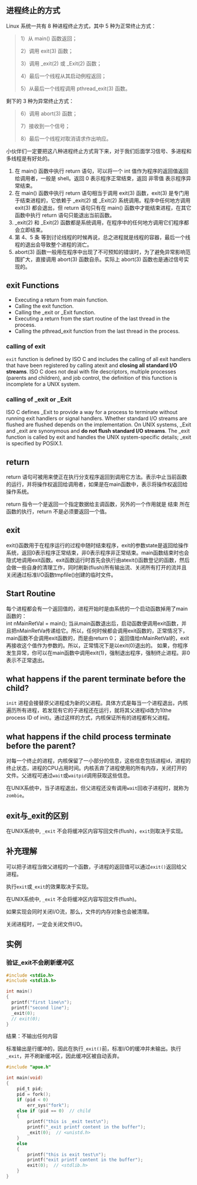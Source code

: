 

## 进程终止的方式

Linux 系统一共有 8 种进程终止方式，其中 5 种为正常终止方式：

> 1）从 main() 函数返回；
>
> 2）调用 exit(3) 函数；
>
> 3）调用 _exit(2) 或 _Exit(2) 函数；
>
> 4）最后一个线程从其启动例程返回；
>
> 5）从最后一个线程调用 pthread_exit(3) 函数。

剩下的 3 种为异常终止方式：

> 6）调用 abort(3) 函数；
>
> 7）接收到一个信号；
>
> 8）最后一个线程对取消请求作出响应。

小伙伴们一定要把这八种进程终止方式背下来，对于我们后面学习信号、多进程和多线程是有好处的。



1. 在 main() 函数中执行 return 语句，可以将一个 int 值作为程序的返回值返回给调用者，一般是 shell。返回 0 表示程序正常结束，返回 非零值 表示程序异常结束。
2. 在 main() 函数中执行 return 语句相当于调用 exit(3) 函数，exit(3) 是专门用于结束进程的，它依赖于 _exit(2) 或 _Exit(2) 系统调用。程序中任何地方调用 exit(3) 都会退出，但 return 语句只有在 main() 函数中才能结束进程，在其它函数中执行 return 语句只能退出当前函数。
3. _exit(2) 和 _Exit(2) 函数都是系统调用，在程序中的任何地方调用它们程序都会立即结束。
4. 第 4、5 条 等到讨论线程的时候再说，总之进程就是线程的容器，最后一个线程的退出会导致整个进程的消亡。
5. abort(3) 函数一般用在程序中出现了不可预知的错误时，为了避免异常影响范围扩大，直接调用 abort(3) 函数自杀。实际上 abort(3) 函数也是通过信号实现的。



## exit Functions

* Executing a return from main function.
* Calling the exit function.
* Calling the _exit or _Exit function.
* Executing a return from the start routine of the last thread in the process.
* Calling the pthread_exit function from the last thread in the process.



### calling of exit

`exit` function is defined by ISO C and includes the calling of all exit handlers that have been registered by calling atexit and **closing all standard I/O streams**. ISO C does not deal with file descriptors, multiple processes (parents and children), and job control, the definition of this function is incomplete for a UNIX system.

### calling of _exit or _Exit

ISO C defines _Exit to provide a way for a process to terminate without running exit handlers or signal handlers. Whether standard I/O streams are flushed are flushed depends on the implementation. On UNIX systems,  _Exit and _exit are synonymous and **do not flush standard I/O streams**. The _exit function is called by exit and handles the UNIX system-specific details; _exit is specified by POSIX.1.



## return

return 语句可被用来使正在执行分支程序返回到调用它方法。表示中止当前函数的运行，并将操作权返回给调用者，如果是在main函数中，表示将操作权返回给操作系统。   

return 指令一个是返回一个指定数据给主调函数，另外的一个作用就是 结束 所在函数的执行，return 不是必须要返回一个值。



## exit

exit()函数用于在程序运行的过程中随时结束程序，exit的参数state是返回给操作系统，返回0表示程序正常结束，非0表示程序非正常结束。main函数结束时也会隐式地调用exit函数。exit函数运行时首先会执行由atexit()函数登记的函数，然后会做一些自身的清理工作，同时刷新(flush)所有输出流、关闭所有打开的流并且关闭通过标准I/O函数tmpfile()创建的临时文件。



## Start Routine

每个进程都会有一个返回值的，进程开始时是由系统的一个启动函数掉用了main函数的：   
int nMainRetVal = main(); 
当从main函数退出后，启动函数便调用exit函数，并且把nMainRetVa传递给它。所以，任何时候都会调用exit函数的，正常情况下，main函数不会调用exit函数的，而是由return 0； 返回值给nMainRetVal的，exit再接收这个值作为参数的。所以，正常情况下是以exit(0)退出的。
如果，你程序发生异常，你可以在main函数中调用exit(1)，强制退出程序，强制终止进程。非0表示不正常退出。



## what happens if the parent terminate before the child?

`init` 进程会接替原父进程成为新的父进程。具体方式是每当一个进程退出，内核遍历所有进程，若发现有它的子进程还在运行，就将其父进程id改为1(the process ID of init)。通过这样的方式，内核保证所有的进程都有父进程。



## what happens if the child process terminate before the parent?

对每一个终止的进程，内核保留了一小部分的信息，这些信息包括进程id，进程的终止状态，进程的CPU占用时间。内核丢弃了进程使用的所有内存，关闭打开的文件。父进程可通过`wait`或`waitpid`调用获取这些信息。

在UNIX系统中，当子进程退出，但父进程还没有调用`wait`回收子进程时，就称为`zombie`。





## exit与_exit的区别

在UNIX系统中,   `_exit`  不会将缓冲区内容写回文件(flush)，`exit`则取决于实现。



## 补充理解

可以把子进程当做父进程的一个函数，子进程的返回值可以通过`exit()`返回给父进程。

执行`exit`或`_exit`的效果取决于实现。

在UNIX系统中,   `_exit`  不会将缓冲区内容写回文件(flush)。

如果实现会同时关闭I/O流，那么，文件的内存对象也会被清理。

关闭进程时，一定会关闭文件I/O。

## 实例

### 验证_exit不会刷新缓冲区

```c
#include <stdio.h>
#include <stdlib.h>

int main()
{
  printf("first line\n");
  printf("second line");
  _exit(0);
  // exit(0);
}
```

结果：不输出任何内容

标准输出是行缓冲的，因此在执行`_exit()`前，标准I/O的缓冲并未输出。执行`_exit`，并不刷新缓冲区，因此缓冲区被自动丢弃。





```c
#include "apue.h"

int main(void)
{
    pid_t pid;
    pid = fork();
    if (pid < 0)
        err_sys("fork");
    else if (pid == 0)  // child
    {
        printf("this is _exit test\n");
        printf("_exit printf content in the buffer");
        _exit(0);  // <unistd.h>
    }
    else
    {
        printf("this is exit test\n");
        printf("exit printf content in the buffer");
        exit(0);  // <stdlib.h>
    }
}
```

